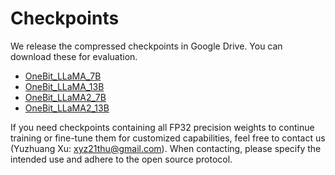# Checkpoints

We release the compressed checkpoints in Google Drive. You can download these for evaluation.

- [OneBit_LLaMA_7B](https://drive.google.com/drive/folders/1B5q2RmdXvkorVYPFWeoz6XCq16NNsoyq?usp=drive_link)
- [OneBit_LLaMA_13B](https://drive.google.com/drive/folders/1LN3Oym_rMerxpjzjKImLDmfu6LM2JxmW?usp=drive_link)
- [OneBit_LLaMA2_7B](https://drive.google.com/drive/folders/1RbyAULs49wjJ-6M_ORvBohXzy1jm71jq?usp=drive_link)
- [OneBit_LLaMA2_13B](https://drive.google.com/drive/folders/17KOcXLjBet4zawKvYSwgXd-TUPJOshWi?usp=drive_link)

If you need checkpoints containing all FP32 precision weights to continue training or fine-tune them for customized capabilities, feel free to contact us (Yuzhuang Xu: xyz21thu@gmail.com). When contacting, please specify the intended use and adhere to the open source protocol.
